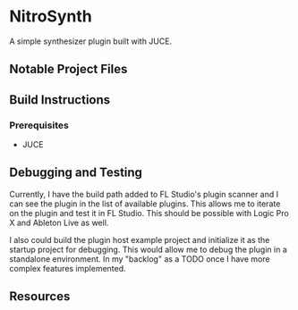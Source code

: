 # NitroSynth

A simple synthesizer plugin built with JUCE.

## Notable Project Files

## Build Instructions

### Prerequisites

- JUCE

## Debugging and Testing

Currently, I have the build path added to FL Studio's plugin scanner and I can see the plugin in the list of available plugins. This allows me to iterate on the plugin and test it in FL Studio. This should be possible with Logic Pro X and Ableton Live as well.

I also could build the plugin host example project and initialize it as the startup project for debugging. This would allow me to debug the plugin in a standalone environment. In my "backlog" as a TODO once I have more complex features implemented.

## Resources